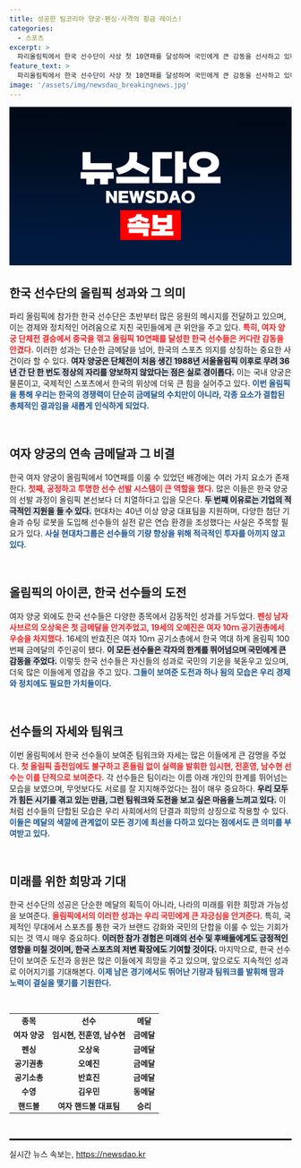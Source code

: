 ```yaml
---
title: 성공한 팀코리아 양궁·펜싱·사격의 황금 레이스!
categories:
  - 스포츠
excerpt: >
  파리올림픽에서 한국 선수단이 사상 첫 10연패를 달성하며 국민에게 큰 감동을 선사하고 있다. 여자 양궁 단체전에서 중국을 제치고 금메달을 획득한 현시점은 팀 코리아의 도전이 경제와 정치 위기를 극복하는 희망이 되길 바란다.
feature_text: >
  파리올림픽에서 한국 선수단이 사상 첫 10연패를 달성하며 국민에게 큰 감동을 선사하고 있다. 여자 양궁 단체전에서 중국을 제치고 금메달을 획득한 현시점은 팀 코리아의 도전이 경제와 정치 위기를 극복하는 희망이 되길 바란다.
image: '/assets/img/newsdao_breakingnews.jpg'
---
```


<p><img src="/assets/img/newsdao_breakingnews.jpg" alt="ontimetimes 속보" /></p>

<h2 data-ke-size="size26">한국 선수단의 올림픽 성과와 그 의미</h2>

<p data-ke-size="size16">파리 올림픽에 참가한 한국 선수단은 초반부터 많은 응원의 메시지를 전달하고 있으며, 이는 경제와 정치적인 어려움으로 지친 국민들에게 큰 위안을 주고 있다. <b><span style="color: #ee2323;">특히, 여자 양궁 단체전 결승에서 중국을 꺾고 올림픽 10연패를 달성한 한국 선수들은 커다란 감동을 안겼다.</span></b> 이러한 성과는 단순한 금메달을 넘어, 한국의 스포츠 의지를 상징하는 중요한 사건이라 할 수 있다. <b><span style="background-color: #21538527;">여자 양궁은 단체전이 처음 생긴 1988년 서울올림픽 이후로 무려 36년 간 단 한 번도 정상의 자리를 양보하지 않았다는 점은 실로 경이롭다.</span></b> 이는 국내 양궁은 물론이고, 국제적인 스포츠에서 한국의 위상에 더욱 큰 힘을 실어주고 있다. <b><span style="color: #1a5490;">이번 올림픽을 통해 우리는 한국의 경쟁력이 단순히 금메달의 수치만이 아니라, 각종 요소가 결합된 총체적인 결과임을 새롭게 인식하게 되었다.</span></b></p>

<p data-ke-size="size16">&nbsp;</p>

<h2 data-ke-size="size26">여자 양궁의 연속 금메달과 그 비결</h2>

<p data-ke-size="size16">한국 여자 양궁이 올림픽에서 10연패를 이룰 수 있었던 배경에는 여러 가지 요소가 존재한다. <b><span style="color: #ee2323;">첫째, 공정하고 투명한 선수 선발 시스템이 큰 역할을 했다.</span></b> 많은 이들은 한국 양궁의 선발 과정이 올림픽 본선보다 더 치열하다고 입을 모은다. <b><span style="background-color: #21538527;">두 번째 이유로는 기업의 적극적인 지원을 들 수 있다.</span></b> 현대차는 40년 이상 양궁 대표팀을 지원하며, 다양한 첨단 기술과 슈팅 로봇을 도입해 선수들의 실전 같은 연습 환경을 조성했다는 사실은 주목할 필요가 있다. <b><span style="color: #1a5490;">사실 현대차그룹은 선수들의 기량 향상을 위해 적극적인 투자를 아끼지 않고 있다.</span></b></p>

<p data-ke-size="size16">&nbsp;</p>

<h2 data-ke-size="size26">올림픽의 아이콘, 한국 선수들의 도전</h2>

<p data-ke-size="size16">여자 양궁 외에도 한국 선수들은 다양한 종목에서 감동적인 성과를 거두었다. <b><span style="color: #ee2323;">펜싱 남자 사브르의 오상욱은 첫 금메달을 안겨주었고, 19세의 오예진은 여자 10ｍ 공기권총에서 우승을 차지했다.</span></b> 16세의 반효진은 여자 10ｍ 공기소총에서 한국 역대 하계 올림픽 100번째 금메달의 주인공이 됐다. <b><span style="background-color: #21538527;">이 모든 선수들은 각자의 한계를 뛰어넘으며 국민에게 큰 감동을 주었다.</span></b> 이렇듯 한국 선수들은 자신들의 성과로 국민의 기운을 북돋우고 있으며, 더욱 많은 이들에게 영감을 주고 있다. <b><span style="color: #1a5490;">그들이 보여준 도전과 하나 됨의 모습은 우리 경제와 정치에도 필요한 가치들이다.</span></b></p>

<p data-ke-size="size16">&nbsp;</p>

<h2 data-ke-size="size26">선수들의 자세와 팀워크</h2>

<p data-ke-size="size16">이번 올림픽에서 한국 선수들이 보여준 팀워크와 자세는 많은 이들에게 큰 감명을 주었다. <b><span style="color: #ee2323;">첫 올림픽 출전임에도 불구하고 흔들림 없이 실력을 발휘한 임시현, 전훈영, 남수현 선수는 이를 단적으로 보여준다.</span></b> 각 선수들은 팀이라는 이름 아래 개인의 한계를 뛰어넘는 모습을 보였으며, 무엇보다도 서로를 잘 지지해주었다는 점이 매우 중요하다. <b><span style="background-color: #21538527;">우리 모두가 힘든 시기를 겪고 있는 만큼, 그런 팀워크와 도전을 보고 싶은 마음을 느끼고 있다.</span></b> 이처럼 선수들의 단합된 모습은 우리 사회에서의 단결과 희망의 상징으로 작용할 수 있다. <b><span style="color: #1a5490;">이들은 메달의 색깔에 관계없이 모든 경기에 최선을 다하고 있다는 점에서도 큰 의미를 부여받고 있다.</span></b></p>

<p data-ke-size="size16">&nbsp;</p>

<h2 data-ke-size="size26">미래를 위한 희망과 기대</h2>

<p data-ke-size="size16">한국 선수단의 성공은 단순한 메달의 획득이 아니라, 나라의 미래를 위한 희망과 가능성을 보여준다. <b><span style="color: #ee2323;">올림픽에서의 이러한 성과는 우리 국민에게 큰 자긍심을 안겨준다.</span></b> 특히, 국제적인 무대에서 스포츠를 통한 국가 브랜드 강화와 국민의 단합을 이룰 수 있는 기회가 되는 것 역시 매우 중요하다. <b><span style="background-color: #21538527;">이러한 참가 경험은 미래의 선수 및 후배들에게도 긍정적인 영향을 미칠 것이며, 한국 스포츠의 저변 확장에도 기여할 것이다.</span></b> 마지막으로, 한국 선수단이 보여준 도전과 응원은 많은 이들에게 희망을 주고 있으며, 앞으로도 지속적인 성과로 이어지기를 기대해본다. <b><span style="color: #1a5490;">이제 남은 경기에서도 뛰어난 기량과 팀워크를 발휘해 땀과 노력이 결실을 맺기를 기원한다.</span></b></p>

<p data-ke-size="size16">&nbsp;</p>

<table>
<tr>
<td style="text-align: center; height: 17px;"><b>종목</b></td>
<td style="text-align: center; height: 17px;"><b>선수</b></td>
<td style="text-align: center; height: 17px;"><b>메달</b></td>
</tr>
<tr>
<td style="text-align: center; height: 17px;"><b>여자 양궁</b></td>
<td style="text-align: center; height: 17px;"><b>임시현, 전훈영, 남수현</b></td>
<td style="text-align: center; height: 17px;"><b>금메달</b></td>
</tr>
<tr>
<td style="text-align: center; height: 17px;"><b>펜싱</b></td>
<td style="text-align: center; height: 17px;"><b>오상욱</b></td>
<td style="text-align: center; height: 17px;"><b>금메달</b></td>
</tr>
<tr>
<td style="text-align: center; height: 17px;"><b>공기권총</b></td>
<td style="text-align: center; height: 17px;"><b>오예진</b></td>
<td style="text-align: center; height: 17px;"><b>금메달</b></td>
</tr>
<tr>
<td style="text-align: center; height: 17px;"><b>공기소총</b></td>
<td style="text-align: center; height: 17px;"><b>반효진</b></td>
<td style="text-align: center; height: 17px;"><b>금메달</b></td>
</tr>
<tr>
<td style="text-align: center; height: 17px;"><b>수영</b></td>
<td style="text-align: center; height: 17px;"><b>김우민</b></td>
<td style="text-align: center; height: 17px;"><b>동메달</b></td>
</tr>
<tr>
<td style="text-align: center; height: 17px;"><b>핸드볼</b></td>
<td style="text-align: center; height: 17px;"><b>여자 핸드볼 대표팀</b></td>
<td style="text-align: center; height: 17px;"><b>승리</b></td>
</tr>
</table>

<p data-ke-size="size16">&nbsp;</p>

<hr style="border:solid 1px #000;">
실시간 뉴스 속보는, <a href="https://newsdao.kr" rel="dofollow">https://newsdao.kr</a>


